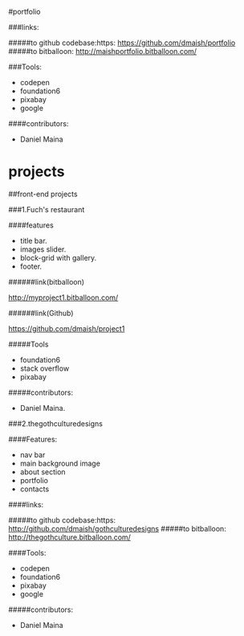 #portfolio

###links:

#####to github codebase:https:
https://github.com/dmaish/portfolio
#####to bitballoon:
http://maishportfolio.bitballoon.com/

###Tools:
  + codepen
  + foundation6
  + pixabay
  + google

####contributors:

  + Daniel Maina




# projects

##front-end projects

###1.Fuch's restaurant

####features

 + title bar. 
 + images slider.
 + block-grid with gallery.
 + footer.
 
######link(bitballoon)

 http://myproject1.bitballoon.com/

######link(Github)

 https://github.com/dmaish/project1

#####Tools

+ foundation6 
+ stack overflow 
+ pixabay

#####contributors:

+ Daniel Maina.


###2.thegothculturedesigns

####Features:
  
  + nav bar
  + main background image
  + about section
  + portfolio
  + contacts

####links:

#####to github codebase:https:
http://github.com/dmaish/gothculturedesigns
#####to bitballoon:
http://thegothculture.bitballoon.com/

####Tools:
  + codepen
  + foundation6
  + pixabay
  + google

#####contributors:

  + Daniel Maina


